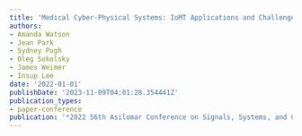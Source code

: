 ```yaml
---
title: 'Medical Cyber-Physical Systems: IoMT Applications and Challenges'
authors:
- Amanda Watson
- Jean Park
- Sydney Pugh
- Oleg Sokolsky
- James Weimer
- Insup Lee
date: '2022-01-01'
publishDate: '2023-11-09T04:01:28.354441Z'
publication_types:
- paper-conference
publication: '*2022 56th Asilomar Conference on Signals, Systems, and Computers*'
---
```

